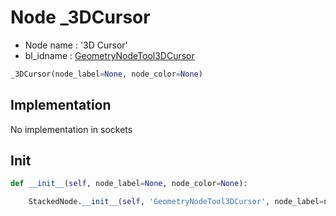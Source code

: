 # Node _3DCursor

- Node name : '3D Cursor'
- bl_idname : [GeometryNodeTool3DCursor](https://docs.blender.org/api/current/bpy.types.GeometryNodeTool3DCursor.html)


``` python
_3DCursor(node_label=None, node_color=None)
```
## Implementation

No implementation in sockets

## Init

``` python
def __init__(self, node_label=None, node_color=None):

    StackedNode.__init__(self, 'GeometryNodeTool3DCursor', node_label=node_label, node_color=node_color)
```
